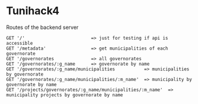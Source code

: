# Tunihack4

Routes of the backend server

    GET '/'                         => just for testing if api is accessible
    GET '/metadata'                 => get municipalities of each governorate
    GET '/governorates              => all governorates
    GET '/governorates/:g_name      => governorate by name
    GET '/governorates/:g_name/municipalities           => municipalities by governorate
    GET '/governorates/:g_name/municipalities/:m_name'  => municipality by governorate by name
    GET '/projects/governorates/:g_name/municipalities/:m_name'  => municipality projects by governorate by name
